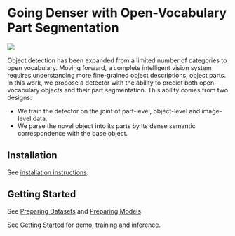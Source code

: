 # Going Denser with Open-Vocabulary Part Segmentation

![](docs/boom.png)

Object detection has been expanded from a limited number of categories to open vocabulary. 
Moving forward, a complete intelligent vision system requires understanding more fine-grained object descriptions, object parts. 
In this work, we propose a detector with the ability to predict both open-vocabulary objects and their part segmentation.
This ability comes from two designs:
- We train the detector on the joint of part-level, object-level and image-level data. 
- We parse the novel object into its parts by its dense semantic correspondence with the base object.

## Installation

See [installation instructions](INSTALL.md).

## Getting Started

See [Preparing Datasets](datasets) and [Preparing Models](models).

See [Getting Started](GETTING_STARTED.md) for demo, training and inference.

